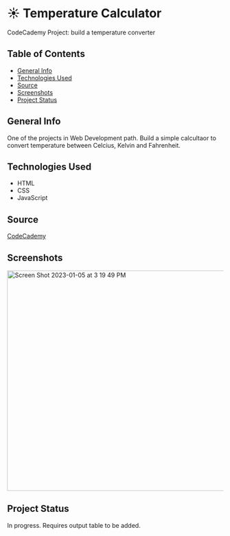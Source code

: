 # :sunny: Temperature Calculator #
CodeCademy Project: build a temperature converter

## Table of Contents ##
* [General Info](#General-Info)
* [Technologies Used](#Technologies-Used)
* [Source](#Source)
* [Screenshots](#Screenshots)
* [Project Status](#Project-Status)

## General Info ##
One of the projects in Web Development path.
Build a simple calcultaor to convert temperature between Celcius, Kelvin and Fahrenheit.

## Technologies Used ##
* HTML
* CSS
* JavaScript

## Source ##
[CodeCademy](http://www.codecademy.com) 

## Screenshots ##
<img width="513" alt="Screen Shot 2023-01-05 at 3 19 49 PM" src="https://user-images.githubusercontent.com/59709289/210898673-57592116-be7a-4949-8b18-a599bdc38fa3.png">

## Project Status ##
In progress. Requires output table to be added.
